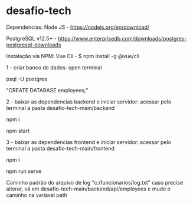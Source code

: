 # desafio-tech

Dependencias:
Node JS - https://nodejs.org/en/download/

PostgreSQL v12.5+ - https://www.enterprisedb.com/downloads/postgres-postgresql-downloads

Instalação via NPM:
Vue Cli - $ npm install -g @vue/cli

1 - criar banco de dados:
open terminal

psql -U postgres

"CREATE DATABASE employees;"

2 - baixar as dependencias backend e iniciar servidor:
acessar pelo terminal a pasta desafio-tech-main/backend

npm i

npm start

3 - baixar as dependencias frontend e iniciar servidor:
acessar pelo terminal a pasta desafio-tech-main/frontend

npm i

npm run serve

Caminho padrão do arquivo de log "c:/funcionarios/log.txt" caso precise alterar, vá em desafio-tech-main/backend/api/employees e mude o caminho na variável path
